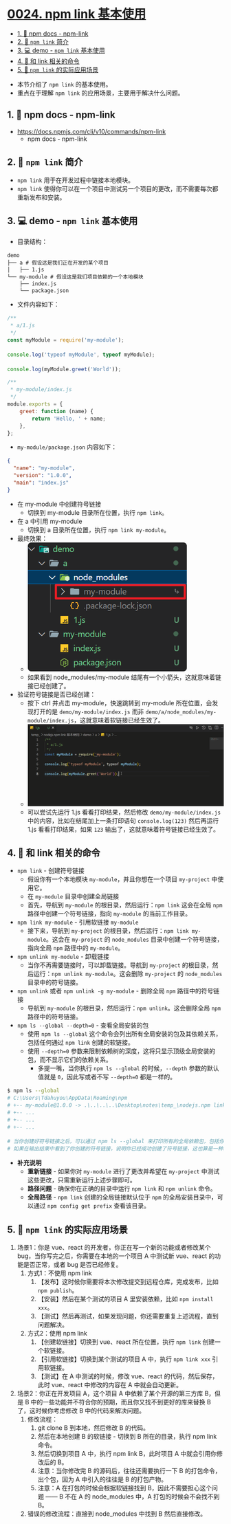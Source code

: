 # [0024. npm link 基本使用](https://github.com/tnotesjs/TNotes.nodejs/tree/main/notes/0024.%20npm%20link%20%E5%9F%BA%E6%9C%AC%E4%BD%BF%E7%94%A8)

<!-- region:toc -->

- [1. 🔗 npm docs - npm-link](#1--npm-docs---npm-link)
- [2. 📒 `npm link` 简介](#2--npm-link-简介)
- [3. 💻 demo - `npm link` 基本使用](#3--demo---npm-link-基本使用)
- [4. 📒 和 link 相关的命令](#4--和-link-相关的命令)
- [5. 📒 `npm link` 的实际应用场景](#5--npm-link-的实际应用场景)

<!-- endregion:toc -->
- 本节介绍了 `npm link` 的基本使用。
- 重点在于理解 `npm link` 的应用场景，主要用于解决什么问题。

## 1. 🔗 npm docs - npm-link

- https://docs.npmjs.com/cli/v10/commands/npm-link
  - npm docs - npm-link

## 2. 📒 `npm link` 简介

- `npm link` 用于在开发过程中链接本地模块。
- `npm link` 使得你可以在一个项目中测试另一个项目的更改，而不需要每次都重新发布和安装。

## 3. 💻 demo - `npm link` 基本使用

- 目录结构：

```shell
demo
├── a # 假设这是我们正在开发的某个项目
│   ├── 1.js
└── my-module # 假设这是我们项目依赖的一个本地模块
    ├── index.js
    └── package.json
```

- 文件内容如下：

```js
/**
 * a/1.js
 */
const myModule = require('my-module');

console.log('typeof myModule', typeof myModule);

console.log(myModule.greet('World'));
```

```js
/**
 * my-module/index.js
 */
module.exports = {
    greet: function (name) {
        return 'Hello, ' + name;
    },
};
```

- `my-module/package.json` 内容如下：

```json
{
  "name": "my-module",
  "version": "1.0.0",
  "main": "index.js"
}
```

- 在 my-module 中创建符号链接
  - 切换到 my-module 目录所在位置，执行 `npm link`。
- 在 a 中引用 my-module
  - 切换到 a 目录所在位置，执行 `npm link my-module`。
- 最终效果：
  - ![](assets/2024-11-11-16-35-02.png)
  - 如果看到 node_modules/my-module 结尾有一个小箭头，这就意味着链接已经创建了。
- 验证符号链接是否已经创建：
  - 按下 ctrl 并点击 my-module，快速跳转到 my-module 所在位置，会发现打开的是 `demo/my-module/index.js` 而非 `demo/a/node_modules/my-module/index.js`，这就意味着软链接已经生效了。
  - ![](./assets/1.gif)
  - 可以尝试先运行 1.js 看看打印结果，然后修改 `demo/my-module/index.js` 中的内容，比如在结尾加上一条打印语句 `console.log(123)` 然后再运行 1.js 看看打印结果，如果 `123` 输出了，这就意味着符号链接已经生效了。

## 4. 📒 和 link 相关的命令

- `npm link` - 创建符号链接
  - 假设你有一个本地模块 `my-module`，并且你想在一个项目 `my-project` 中使用它。
  - 在 `my-module` 目录中创建全局链接
  - 首先，导航到 `my-module` 的根目录，然后运行：`npm link` 这会在全局 `npm` 路径中创建一个符号链接，指向 `my-module` 的当前工作目录。
- `npm link my-module` - 引用软链接 `my-module`
  - 接下来，导航到 `my-project` 的根目录，然后运行：`npm link my-module`。这会在 `my-project` 的 `node_modules` 目录中创建一个符号链接，指向全局 `npm` 路径中的 `my-module`。
- `npm unlink my-module` - 卸载链接
  - 当你不再需要链接时，可以卸载链接。导航到 `my-project` 的根目录，然后运行：`npm unlink my-module`。这会删除 `my-project` 的 `node_modules` 目录中的符号链接。
- `npm unlink` 或者 `npm unlink -g my-module` - 删除全局 `npm` 路径中的符号链接
  - 导航到 `my-module` 的根目录，然后运行：`npm unlink`。这会删除全局 `npm` 路径中的符号链接。
- `npm ls --global --depth=0` - 查看全局安装的包
  - 使用 `npm ls --global` 这个命令会列出所有全局安装的包及其依赖关系，包括任何通过 `npm link` 创建的软链接。
  - 使用 `--depth=0` 参数来限制依赖树的深度，这将只显示顶级全局安装的包，而不显示它们的依赖关系。
    - 多提一嘴，当你执行 `npm ls --global` 的时候，`--depth` 参数的默认值就是 `0`，因此写或者不写 `--depth=0` 都是一样的。

```bash
$ npm ls --global
# C:\Users\Tdahuyou\AppData\Roaming\npm
# +-- my-module@1.0.0 -> .\..\..\..\Desktop\notes\temp_\nodejs.npm link 基本使用\demo\my-module
# +-- ...
# +-- ...
# +-- ...

# 当你创建好符号链接之后，可以通过 npm ls --global 来打印所有的全局依赖包，包括你创建的符号链接。
# 如果在输出结果中看到了你创建的符号链接，说明你已经成功创建了符号链接，这也算是一种验证符号链接是否创建成功的方式。
```

- **补充说明**
  - **重新链接** - 如果你对 `my-module` 进行了更改并希望在 `my-project` 中测试这些更改，只需重新运行上述步骤即可。
  - **路径问题** - 确保你在正确的目录中运行 `npm link` 和 `npm unlink` 命令。
  - **全局路径** - `npm link` 创建的全局链接默认位于 `npm` 的全局安装目录中，可以通过 `npm config get prefix` 查看该目录。

## 5. 📒 `npm link` 的实际应用场景

1. 场景1：你是 vue、react 的开发者，你正在写一个新的功能或者修改某个 bug，当你写完之后，你需要在本地的一个项目 A 中测试新 vue、react 的功能是否正常，或者 bug 是否已经修复。
   1. 方式1：不使用 npm link
      1. 【发布】这时候你需要将本次修改提交到远程仓库，完成发布，比如 `npm publish`。
      2. 【安装】然后在某个测试的项目 A 里安装依赖，比如 `npm install xxx`。
      3. 【测试】然后再测试，如果发现问题，你还需要重复上述流程，直到问题解决。
   2. 方式2：使用 npm link
      1. 【创建软链接】切换到 vue、react 所在位置，执行 `npm link` 创建一个软链接。
      2. 【引用软链接】切换到某个测试的项目 A 中，执行 `npm link xxx` 引用软链接。
      3. 【测试】在 A 中测试的时候，修改 vue、react 的代码，然后保存，此时 vue、react 中修改的内容在 A 中就会自动更新。
2. 场景2：你正在开发项目 A，这个项目 A 中依赖了某个开源的第三方库 B，但是 B 中的一些功能并不符合你的预期，而且你又找不到更好的库来替换 B 了，这时候你考虑修改 B 中的代码来解决问题。
   1. 修改流程：
      1. git clone B 到本地，然后修改 B 的代码。
      2. 然后在本地创建 B 的软链接 - 切换到 B 所在的目录，执行 npm link 命令。
      3. 然后切换到项目 A 中，执行 npm link B，此时项目 A 中就会引用你修改后的 B。
      4. 注意：当你修改完 B 的源码后，往往还需要执行一下 B 的打包命令，出个包，因为 A 中引入的往往是 B 的打包产物。
      5. 注意：A 在打包的时候会根据软链接找到 B，因此不需要担心这个问题 —— B 不在 A 的 node_modules 中，A 打包的时候会不会找不到 B。
   2. 错误的修改流程：直接到 node_modules 中找到 B 然后直接修改。
